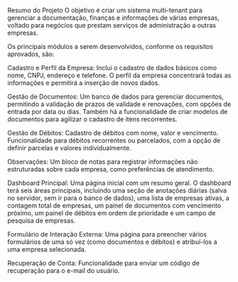 Resumo do Projeto
O objetivo é criar um sistema multi-tenant para gerenciar a documentação, finanças e informações de várias empresas, voltado para negócios que prestam serviços de administração a outras empresas.


Os principais módulos a serem desenvolvidos, conforme os requisitos aprovados, são:

Cadastro e Perfil da Empresa: Inclui o cadastro de dados básicos como nome, CNPJ, endereço e telefone. O perfil da empresa concentrará todas as informações e permitirá a inserção de novos dados.



Gestão de Documentos: Um banco de dados para gerenciar documentos, permitindo a validação de prazos de validade e renovações, com opções de entrada por data ou dias. Também há a funcionalidade de criar modelos de documentos para agilizar o cadastro de itens recorrentes.


Gestão de Débitos: Cadastro de débitos com nome, valor e vencimento. Funcionalidade para débitos recorrentes ou parcelados, com a opção de definir parcelas e valores individualmente.


Observações: Um bloco de notas para registrar informações não estruturadas sobre cada empresa, como preferências de atendimento.

Dashboard Principal: Uma página inicial com um resumo geral. O dashboard terá seis áreas principais, incluindo uma seção de anotações diárias (salva no servidor, sem ir para o banco de dados), uma lista de empresas ativas, a contagem total de empresas, um painel de documentos com vencimento próximo, um painel de débitos em ordem de prioridade e um campo de pesquisa de empresas.


Formulário de Interação Externa: Uma página para preencher vários formulários de uma só vez (como documentos e débitos) e atribuí-los a uma empresa selecionada.


Recuperação de Conta: Funcionalidade para enviar um código de recuperação para o e-mail do usuário.
